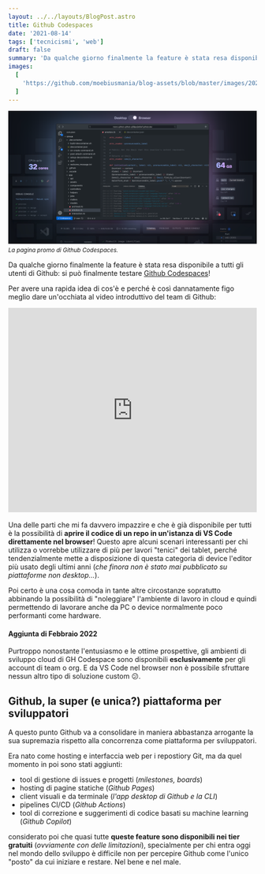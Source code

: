 ```yaml
---
layout: ../../layouts/BlogPost.astro
title: Github Codespaces
date: '2021-08-14'
tags: ['tecnicismi', 'web']
draft: false
summary: 'Da qualche giorno finalmente la feature è stata resa disponibile a tutti gli utenti di Github: si può finalmente testare Github Codespaces!'
images:
  [
    'https://github.com/moebiusmania/blog-assets/blob/master/images/2021/GitHub-Codespaces.png?raw=true',
  ]
---
```


![La pagina promo di Github Codespaces.](https://github.com/moebiusmania/blog-assets/blob/master/images/2021/GitHub-Codespaces.png?raw=true) <small>_La pagina promo di Github Codespaces._</small>

Da qualche giorno finalmente la feature è stata resa disponibile a tutti gli utenti di Github: si può finalmente testare [Github Codespaces](https://github.com/features/codespaces)!

Per avere una rapida idea di cos'è e perché è così dannatamente figo meglio dare un'occhiata al video introduttivo del team di Github:

<iframe width="100%" height="415" src="https://www.youtube.com/embed/_W9B7qc9lVc" title="YouTube video player" frameBorder="0" allowFullScreen></iframe>

Una delle parti che mi fa davvero impazzire e che è già disponibile per tutti è la possibilità di **aprire il codice di un repo in un'istanza di VS Code direttamente nel browser**! Questo apre alcuni scenari interessanti per chi utilizza o vorrebbe utilizzare di più per lavori "tenici" dei tablet, perché tendenzialmente mette a disposizione di questa categoria di device l'editor più usato degli ultimi anni (_che finora non è stato mai pubblicato su piattaforme non desktop..._).

Poi certo è una cosa comoda in tante altre circostanze sopratutto abbinando la possibilità di "noleggiare" l'ambiente di lavoro in cloud e quindi permettendo di lavorare anche da PC o device normalmente poco performanti come hardware.

#### Aggiunta di Febbraio 2022

Purtroppo nonostante l'entusiasmo e le ottime prospettive, gli ambienti di sviluppo cloud di GH Codespace sono disponibili **esclusivamente** per gli account di team o org. E da VS Code nel browser non è possibile sfruttare nessun altro tipo di soluzione custom 😕.

## Github, la super (e unica?) piattaforma per sviluppatori

A questo punto Github va a consolidare in maniera abbastanza arrogante la sua supremazia rispetto alla concorrenza come piattaforma per sviluppatori.

Era nato come hosting e interfaccia web per i repostiory Git, ma da quel momento in poi sono stati aggiunti:

- tool di gestione di issues e progetti (_milestones, boards_)
- hosting di pagine statiche (_Github Pages_)
- client visuali e da terminale (_l'app desktop di Github e la CLI_)
- pipelines CI/CD (_Github Actions_)
- tool di correzione e suggerimenti di codice basati su machine learning (_Github Copilot_)

considerato poi che quasi tutte **queste feature sono disponibili nei tier gratuiti** (_ovviamente con delle limitazioni_), specialmente per chi entra oggi nel mondo dello sviluppo è difficile non per percepire Github come l'unico "posto" da cui iniziare e restare. Nel bene e nel male.
